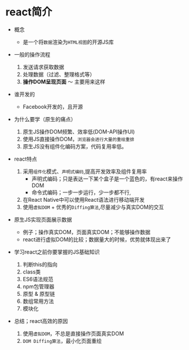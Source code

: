 # react简介
- 概念
    - 是一个将`数据`渲染为`HTML视图`的开源JS库

- 一般的操作流程
    1. 发送请求获取数据
    2. 处理数据（过滤、整理格式等）
    3. **操作DOM呈现页面** ～ 主要用来这样

- 谁开发的
    - Facebook开发的，且开源

- 为什么要学（原生的痛点）
    1. 原生JS操作DOM频繁、效率低(DOM-API操作UI)
    2. 使用JS直接操作DOM，`浏览器会进行大量的重绘重排`
    3. 原生JS没有组件化编码方案，代码复用率低。

- react特点
    1. 采用`组件化`模式、`声明式编码`,提高开发效率及组件复用率
        - 声明式编码；只是表达一下某个盒子是一个蓝色的，有react来操作DOM
        - 命令式编码；一步一步运行，少一步都不行,
    2. 在React Native中可以使用React语法进行移动端开发
    3. 使用`虚拟DOM` + 优秀的`Diffing算法`,尽量减少与真实DOM的交互

- 原生JS实现页面展示数据
    - 例子；操作真实DOM，页面真实DOM；不能够操作数据
    - react进行虚拟DOM的比较；数据量大的时候，优势就体现出来了

- 学习react之前你要掌握的JS基础知识
    1. 判断this的指向
    2. class类
    3. ES6语法规范
    4. npm包管理器
    5. 原型 & 原型链
    6. 数组常用方法
    7. 模块化

- 总结；react高效的原因
    1. 使用`虚拟DOM`，不总是直接操作页面真实DOM
    2. `DOM Diffing算法`，最小化页面重绘






